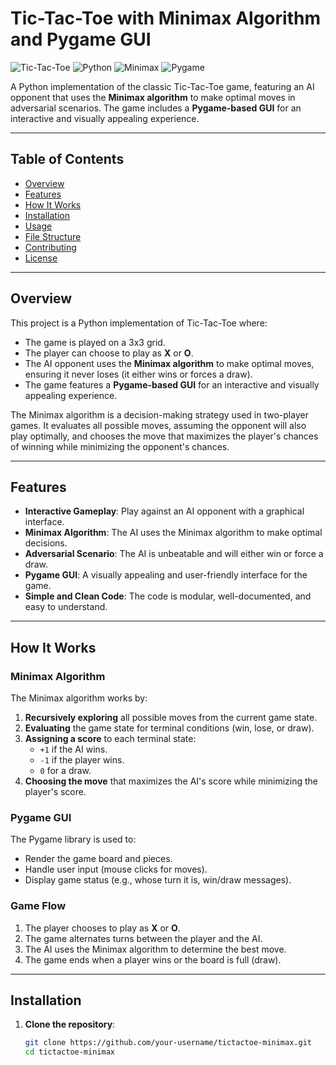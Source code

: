 # Tic-Tac-Toe with Minimax Algorithm and Pygame GUI

![Tic-Tac-Toe](https://img.shields.io/badge/Game-TicTacToe-blue)
![Python](https://img.shields.io/badge/Language-Python-green)
![Minimax](https://img.shields.io/badge/Algorithm-Minimax-orange)
![Pygame](https://img.shields.io/badge/GUI-Pygame-red)

A Python implementation of the classic Tic-Tac-Toe game, featuring an AI opponent that uses the **Minimax algorithm** to make optimal moves in adversarial scenarios. The game includes a **Pygame-based GUI** for an interactive and visually appealing experience.

---

## Table of Contents
- [Overview](#overview)
- [Features](#features)
- [How It Works](#how-it-works)
- [Installation](#installation)
- [Usage](#usage)
- [File Structure](#file-structure)
- [Contributing](#contributing)
- [License](#license)

---

## Overview

This project is a Python implementation of Tic-Tac-Toe where:
- The game is played on a 3x3 grid.
- The player can choose to play as **X** or **O**.
- The AI opponent uses the **Minimax algorithm** to make optimal moves, ensuring it never loses (it either wins or forces a draw).
- The game features a **Pygame-based GUI** for an interactive and visually appealing experience.

The Minimax algorithm is a decision-making strategy used in two-player games. It evaluates all possible moves, assuming the opponent will also play optimally, and chooses the move that maximizes the player's chances of winning while minimizing the opponent's chances.

---

## Features

- **Interactive Gameplay**: Play against an AI opponent with a graphical interface.
- **Minimax Algorithm**: The AI uses the Minimax algorithm to make optimal decisions.
- **Adversarial Scenario**: The AI is unbeatable and will either win or force a draw.
- **Pygame GUI**: A visually appealing and user-friendly interface for the game.
- **Simple and Clean Code**: The code is modular, well-documented, and easy to understand.

---

## How It Works

### Minimax Algorithm
The Minimax algorithm works by:
1. **Recursively exploring** all possible moves from the current game state.
2. **Evaluating** the game state for terminal conditions (win, lose, or draw).
3. **Assigning a score** to each terminal state:
   - `+1` if the AI wins.
   - `-1` if the player wins.
   - `0` for a draw.
4. **Choosing the move** that maximizes the AI's score while minimizing the player's score.

### Pygame GUI
The Pygame library is used to:
- Render the game board and pieces.
- Handle user input (mouse clicks for moves).
- Display game status (e.g., whose turn it is, win/draw messages).

### Game Flow
1. The player chooses to play as **X** or **O**.
2. The game alternates turns between the player and the AI.
3. The AI uses the Minimax algorithm to determine the best move.
4. The game ends when a player wins or the board is full (draw).

---

## Installation

1. **Clone the repository**:
   ```bash
   git clone https://github.com/your-username/tictactoe-minimax.git
   cd tictactoe-minimax
